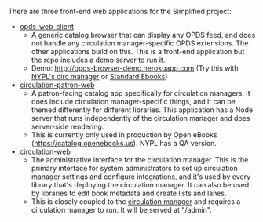 There are three front-end web applications for the Simplified project:
- [opds-web-client](https://github.com/NYPL-Simplified/opds-web-client)
  - A generic catalog browser that can display any OPDS feed, and does not handle any circulation manager-specific OPDS extensions. The other applications build on this. This is a front-end application but the repo includes a demo server to run it.
  - Demo: http://opds-browser-demo.herokuapp.com (Try this with [NYPL's circ manager](https://circulation.librarysimplified.org) or [Standard Ebooks](https://standardebooks.org/opds/all))
- [circulation-patron-web](https://github.com/NYPL-Simplified/circulation-patron-web)
  - A patron-facing catalog app specifically for circulation managers. It does include circulation manager-specific things, and it can be themed differently for different libraries. This application has a Node server that runs independently of the circulation manager and does server-side rendering.
  - This is currently only used in production by Open eBooks (https://catalog.openebooks.us). NYPL has a QA version.
- [circulation-web](https://github.com/NYPL-Simplified/circulation-web)
  - The administrative interface for the circulation manager. This is the primary interface for system administrators to set up circulation manager settings and configure integrations, and it's used by every library that's deploying the circulation manager. It can also be used by libraries to edit book metadata and create lists and lanes.
  - This is closely coupled to the [circulation manager](https://github.com/NYPL-Simplified/circulation) and requires a circulation manager to run. It will be served at "/admin".